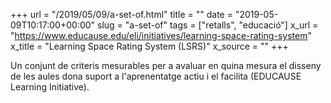 +++
url = "/2019/05/09/a-set-of.html"
title = ""
date = "2019-05-09T10:17:00+00:00"
slug = "a-set-of"
tags = ["retalls", "educació"]
x_url = "https://www.educause.edu/eli/initiatives/learning-space-rating-system"
x_title = "Learning Space Rating System (LSRS)"
x_source = ""
+++


Un conjunt de criteris mesurables per a avaluar en quina mesura el disseny de les aules dona suport a l'aprenentatge actiu i el facilita (EDUCAUSE Learning Initiative).
